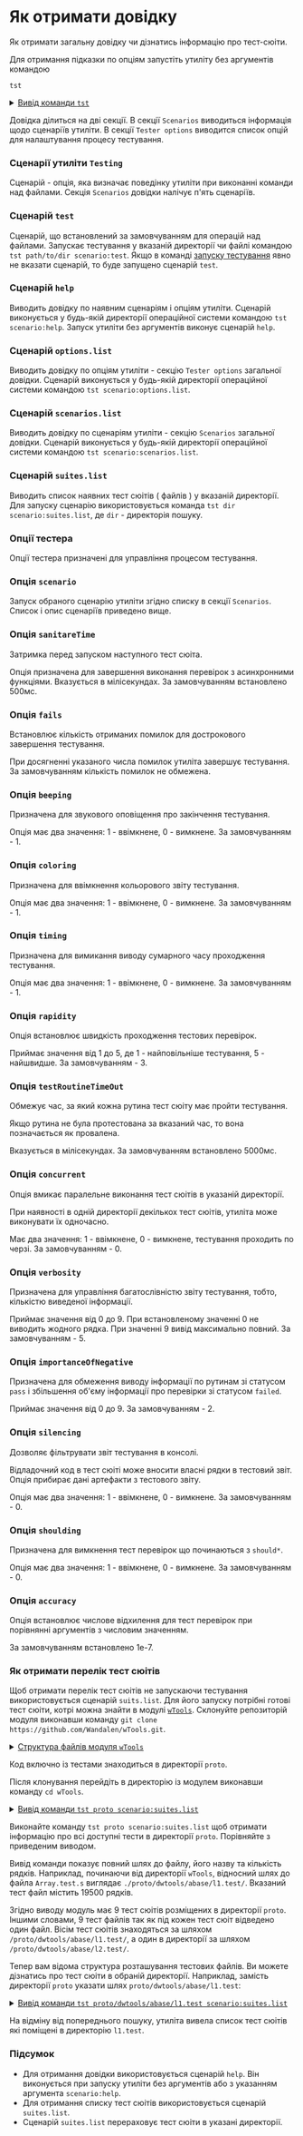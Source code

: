 # Як отримати довідку

Як отримати загальну довідку чи дізнатись інформацію про тест-сюіти.

Для отримання підказки по опціям запустіть утиліту без аргументів командою

```
tst
```

<details>
  <summary><u>Вивід команди <code>tst</code></u></summary>

```
[user@user ~]$ tst
Scenarios :
  test : run tests, default scenario
  help : get help
  options.list : list available options
  scenarios.list : list available scenarios
  suites.list : list available suites

Tester options
  scenario : Name of scenario to launch. To get scenarios list use scenario : "scenarios.list". Try: "node Some.test.js scenario:scenarios.list"
  sanitareTime : Delay between runs of test suites and after the last to get sure nothing throwen asynchronously later.
  fails : Maximum number of fails allowed before shutting down testing.
  beeping : Make diagnosticBeep sound after testing to let developer know it's done.
  coloring : Switch on/off coloring.
  timing : Switch on/off measuing of time.
  rapidity : How rapid teststing should be done. Increasing of the option decrase number of test routine to be executed. For rigorous testing 0 or 1 should be used. 5 for the fastest. Default is 3.
  routineTimeOut : Limits the time that each test routine can use. If execution of routine takes too long time then fail will be reaported and error throwen. Default is 5000 ms.
  concurrent : Runs test suite in parallel with other test suites.
  verbosity : Level of details of report. Zero for nothing, one for single line report, nine for maximum verbosity. Default is 5. Short-cut: "v". Try: "node Some.test.js v:2"
  importanceOfNegative : Increase verbosity of test checks which fails. It helps to see only fails and hide passes. Default is 9. Short-cut: "n".
  silencing : Hooking and silencing of object's of testing console output to make clean report of testing.
  shoulding : Switch on/off all should* tests checks.
  accuracy : Change default accuracy. Each test routine could have own accuracy, which cant be overwritten by this option.

```

</details>

Довідка ділиться на дві секції. В секції `Scenarios` виводиться інформація щодо сценаріїв утиліти. В секції `Tester options` виводится список опцій для налаштування процесу тестування.

### Сценарії утиліти `Testing`

Сценарій - опція, яка визначає поведінку утиліти при виконанні команди над файлами. Секція `Scenarios` довідки налічує п'ять сценаріїв.

### Сценарій `test`

Сценарій, що встановлений за замовчуванням для операцій над файлами. Запускає тестування у вказаній директорії чи файлі командою `tst path/to/dir scenario:test`. Якщо в команді [запуску тестування](Running.md) явно не вказати сценарій, то буде запущено сценарій `test`. 

### Сценарій `help`

Виводить довідку по наявним сценаріям і опціям утиліти. Сценарій виконується у будь-якій директорії операційної системи командою `tst scenario:help`. Запуск утиліти без аргументів виконує сценарій `help`. 

### Сценарій `options.list`

Виводить довідку по опціям утиліти - секцію `Tester options` загальної довідки. Сценарій виконується у будь-якій директорії операційної системи командою `tst scenario:options.list`.

### Сценарій `scenarios.list`

Виводить довідку по сценаріям утиліти - секцію `Scenarios` загальної довідки. Сценарій виконується у будь-якій директорії операційної системи командою `tst scenario:scenarios.list`.

### Сценарій `suites.list`

Виводить список наявних тест сюітів ( файлів ) у вказаній директорії. Для запуску сценарію використовується команда `tst dir scenario:suites.list`, де `dir` - директорія пошуку.

### Опції тестера

Опції тестера призначені для управління процесом тестування.

### Опція `scenario`

Запуск обраного сценарію утиліти згідно списку в секції `Scenarios`. Список і опис сценаріїв приведено вище.

### Опція `sanitareTime`

Затримка перед запуском наступного тест сюіта. 

Опція призначена для завершення виконання перевірок з асинхронними функціями. Вказується в мілісекундах. За замовчуванням встановлено 500мс.

### Опція `fails`

Встановлює кількість отриманих помилок для дострокового завершення тестування. 

При досягненні указаного числа помилок утиліта завершує тестування. За замовчуванням кількість помилок не обмежена. 

### Опція `beeping` 

Призначена для звукового оповіщення про закінчення тестування. 

Опція має два значення: 1 - ввімкнене, 0 - вимкнене. За замовчуванням - 1. 

### Опція `coloring`

Призначена для ввімкнення кольорового звіту тестування. 

Опція має два значення: 1 - ввімкнене, 0 - вимкнене. За замовчуванням - 1.

### Опція `timing`

Призначена для вимикання виводу сумарного часу проходження тестування. 

Опція має два значення: 1 - ввімкнене, 0 - вимкнене. За замовчуванням - 1.

### Опція `rapidity`

Опція встановлює швидкість проходження тестових перевірок. 

Приймає значення від 1 до 5, де 1 - найповільніше тестування, 5 - найшвидше. За замовчуванням - 3. 

### Опція `testRoutineTimeOut`

Обмежує час, за який кожна рутина тест сюіту має пройти тестування. 

Якщо рутина не була протестована за вказаний час, то вона позначається як провалена.

Вказується в мілісекундах. За замовчуванням встановлено 5000мс.

### Опція `concurrent`

Опція вмикає паралельне виконання тест сюітів в указаній директорії. 

При наявності в одній директорії декількох тест сюітів, утиліта може виконувати їх одночасно. 

Має два значення: 1 - ввімкнене, 0 - вимкнене, тестування проходить по черзі. За замовчуванням - 0.

### Опція `verbosity` 

Призначена для управління багатослівністю звіту тестування, тобто, кількістю виведеної інформації. 

Приймає значення від 0 до 9. При встановленому значенні 0 не виводить жодного рядка. При значенні 9 вивід максимально повний. За замовчуванням - 5.

### Опція `importanceOfNegative`

Призначена для обмеження виводу інформації по рутинам зі статусом `pass` і збільшення об'єму інформації про перевірки зі статусом `failed`. 

Приймає значення від 0 до 9. За замовчуванням - 2.

### Опція `silencing` 

Дозволяє фільтрувати звіт тестування в консолі.

Відладочний код в тест сюіті може вносити власні рядки в тестовий звіт. Опція прибирає дані артефакти з тестового звіту. 

Опція має два значення: 1 - ввімкнене, 0 - вимкнене. За замовчуванням - 0.

### Опція `shoulding` 

Призначена  для вимкнення тест перевірок що починаються з `should*`.

Опція має два значення: 1 - ввімкнене, 0 - вимкнене. За замовчуванням - 0.

### Опція `accuracy`

Опція встановлює числове відхилення для тест перевірок при порівнянні аргументів з числовим значенням. 

За замовчуванням встановлено 1е-7. 

### Як отримати перелік тест сюітів

Щоб отримати перелік тест сюітів не запускаючи тестування використовується сценарій `suits.list`. Для його запуску потрібні готові тест сюіти, котрі можна знайти в модулі [`wTools`](<https://github.com/Wandalen/wTools>). Склонуйте репозиторій модуля виконавши команду `git clone https://github.com/Wandalen/wTools.git`.

<details>
  <summary><u>Структура файлів модуля <code>wTools</code></u></summary>

```
wTools
   ├── .git
   ├── doc
   ├── out
   ├── proto
   ├── sample
   ├── ...
   └── package.json

```

</details>

Код включно із тестами знаходиться в директорії `proto`.

Після клонування перейдіть в директорію із модулем виконавши команду `cd wTools`.

<details>
  <summary><u>Вивід команди <code>tst proto scenario:suites.list</code></u></summary>

```
[user@user ~]$ tst proto scenario:suites.list

/.../wTools/proto/dwtools/abase/l1.test/Array.test.s:19500 - enabled
/.../wTools/proto/dwtools/abase/l1.test/Diagnostics.test.s:309 - enabled
/.../wTools/proto/dwtools/abase/l1.test/Entity.test.s:808 - enabled
/.../wTools/proto/dwtools/abase/l1.test/Map.test.s:4034 - enabled
/.../wTools/proto/dwtools/abase/l1.test/Regexp.test.s:1749 - enabled
/.../wTools/proto/dwtools/abase/l1.test/Routine.test.s:1558 - enabled
/.../wTools/proto/dwtools/abase/l1.test/String.test.s:3887 - enabled
/.../wTools/proto/dwtools/abase/l1.test/Typing.test.s:97 - enabled
/.../wTools/proto/dwtools/abase/l2.test/StringTools.test.s:10462 - enabled
9 test suites

```

</details>

Виконайте команду `tst proto scenario:suites.list` щоб отримати інформацію про всі доступні тести в директорії `proto`. Порівняйте з приведеним виводом.

Вивід команди показує повний шлях до файлу, його назву та кількість рядків. Наприклад, починаючи від директорії `wTools`, відносний шлях до файла `Array.test.s` виглядає `./proto/dwtools/abase/l1.test/`. Вказаний тест файл містить 19500 рядків.

Згідно виводу модуль має 9 тест сюітів розміщених в директорії `proto`. Іншими словами, 9 тест файлів так як під кожен тест сюіт відведено один файл. Вісім тест сюітів знаходяться за шляхом `/proto/dwtools/abase/l1.test/`, а один в директорії за шляхом `/proto/dwtools/abase/l2.test/`.  

Тепер вам відома структура розташування тестових файлів. Ви можете дізнатись про тест сюіти в обраній директорії. Наприклад, замість директорії `proto` указати шлях `proto/dwtools/abase/l1.test`:

<details>
  <summary><u>Вивід команди <code>tst proto/dwtools/abase/l1.test scenario:suites.list</code></u></summary>

```
[user@user ~]$ tst proto/dwtools/abase/l1.test scenario:suites.list

/.../wTools/proto/dwtools/abase/l1.test/Array.test.s:19500 - enabled
/.../wTools/proto/dwtools/abase/l1.test/Diagnostics.test.s:309 - enabled
/.../wTools/proto/dwtools/abase/l1.test/Entity.test.s:808 - enabled
/.../wTools/proto/dwtools/abase/l1.test/Map.test.s:4034 - enabled
/.../wTools/proto/dwtools/abase/l1.test/Regexp.test.s:1749 - enabled
/.../wTools/proto/dwtools/abase/l1.test/Routine.test.s:1558 - enabled
/.../wTools/proto/dwtools/abase/l1.test/String.test.s:3887 - enabled
/.../wTools/proto/dwtools/abase/l1.test/Typing.test.s:97 - enabled
8 test suites

```

</details>

На відміну від попереднього пошуку, утиліта вивела список тест сюітів які поміщені в директорію `l1.test`.

### Підсумок

- Для отримання довідки використовується сценарій `help`. Він виконується при запуску утиліти без аргументів або з указанням аргумента `scenario:help`.
- Для отримання списку тест сюітів використовується сценарій `suites.list`.
- Сценарій `suites.list` перераховує тест сюіти в указані директорії.
